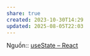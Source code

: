 ```yaml
---
share: true
created: 2023-10-30T14:29
updated: 2025-08-05T22:03
---
```

Nguồn:: [useState – React](https://react.dev/reference/react/useState#usestate)